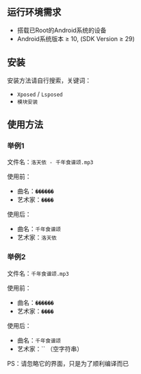 ## 运行环境需求

- 搭载已Root的Android系统的设备
- Android系统版本 ≥ 10, (SDK Version ≥ 29)

## 安装

安装方法请自行搜索，关键词：

- `Xposed` / `Lsposed`
- `模块安装`

## 使用方法

### 举例1
文件名：`洛天依 - 千年食谱颂.mp3`

使用前：
- 曲名：`������`
- 艺术家：`����`

使用后：
- 曲名：`千年食谱颂`
- 艺术家：`洛天依`

### 举例2
文件名：`千年食谱颂.mp3`

使用前：
- 曲名：`������`
- 艺术家：`����`

使用后：
- 曲名：`千年食谱颂`
- 艺术家：`` （空字符串）

PS：请忽略它的界面，只是为了顺利编译而已
